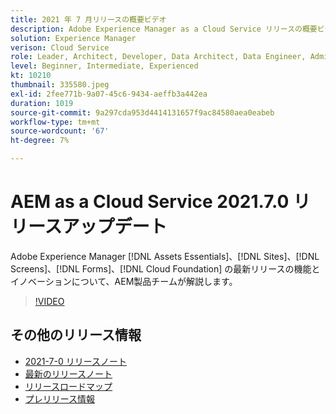 ```yaml
---
title: 2021 年 7 月リリースの概要ビデオ
description: Adobe Experience Manager as a Cloud Service リリースの概要ビデオ 2021.7.0。
solution: Experience Manager
verison: Cloud Service
role: Leader, Architect, Developer, Data Architect, Data Engineer, Admin, User
level: Beginner, Intermediate, Experienced
kt: 10210
thumbnail: 335580.jpeg
exl-id: 2fee771b-9a07-45c6-9434-aeffb3a442ea
duration: 1019
source-git-commit: 9a297cda953d4414131657f9ac84580aea0eabeb
workflow-type: tm+mt
source-wordcount: '67'
ht-degree: 7%

---
```


# AEM as a Cloud Service 2021.7.0 リリースアップデート

Adobe Experience Manager [!DNL Assets Essentials]、[!DNL Sites]、[!DNL Screens]、[!DNL Forms]、[!DNL Cloud Foundation] の最新リリースの機能とイノベーションについて、AEM製品チームが解説します。

>[!VIDEO](https://video.tv.adobe.com/v/335580/?quality=12&learn=on)

## その他のリリース情報

* [2021-7-0 リリースノート ](https://experienceleague.adobe.com/docs/experience-manager-cloud-service/content/release-notes/release-notes/2021/release-notes-2021-7-0.html)
* [最新のリリースノート](https://experienceleague.adobe.com/docs/experience-manager-cloud-service/content/release-notes/home.html?lang=ja)
* [ リリースロードマップ ](https://experienceleague.adobe.com/docs/experience-manager-release-information/aem-release-updates/update-releases-roadmap.html?lang=ja)
* [ プレリリース情報 ](https://experienceleague.adobe.com/docs/experience-manager-cloud-service/content/release-notes/prerelease.html)
